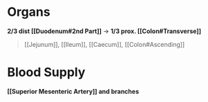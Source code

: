 # Organs
**2/3 dist [[Duodenum#2nd Part]]** -> **1/3 prox. [[Colon#Transverse]]**
> [[Jejunum]], [[Ileum]], [[Caecum]], [[Colon#Ascending]]

# Blood Supply
**[[Superior Mesenteric Artery]] and branches**